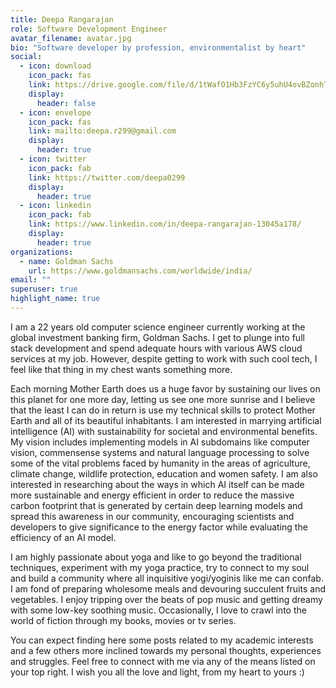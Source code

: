 ```yaml
---
title: Deepa Rangarajan
role: Software Development Engineer
avatar_filename: avatar.jpg
bio: "Software developer by profession, environmentalist by heart"
social:
  - icon: download
    icon_pack: fas
    link: https://drive.google.com/file/d/1tWafO1Hb3FzYC6y5uhU4ovBZonhTIZV6/view?usp=sharing
    display:
      header: false
  - icon: envelope
    icon_pack: fas
    link: mailto:deepa.r299@gmail.com
    display:
      header: true
  - icon: twitter
    icon_pack: fab
    link: https://twitter.com/deepa0299
    display:
      header: true
  - icon: linkedin
    icon_pack: fab
    link: https://www.linkedin.com/in/deepa-rangarajan-13045a178/
    display:
      header: true
organizations:
  - name: Goldman Sachs
    url: https://www.goldmansachs.com/worldwide/india/
email: ""
superuser: true
highlight_name: true
---
```

I am a 22 years old computer science engineer currently working at the global investment banking firm, Goldman Sachs. I get to plunge into full stack development and spend adequate hours with various AWS cloud services at my job. However, despite getting to work with such cool tech, I feel like that thing in my chest wants something more. 

Each morning Mother Earth does us a huge favor by sustaining our lives on this planet for one more day, letting us see one more sunrise and I believe that the least I can do in return is use my technical skills to protect Mother Earth and all of its beautiful inhabitants. I am interested in marrying artificial intelligence (AI) with sustainability for societal and environmental benefits. My vision includes implementing models in AI subdomains like computer vision, commensense systems and natural language processing to solve some of the vital problems faced by humanity in the areas of agriculture, climate change, wildlife protection, education and women safety. I am also interested in researching about the ways in which AI itself can be made more sustainable and energy efficient in order to reduce the massive carbon footprint that is generated by certain deep learning models and spread this awareness in our community, encouraging scientists and developers to give significance to the energy factor while evaluating the efficiency of an AI model. 

I am highly passionate about yoga and like to go beyond the traditional techniques, experiment with my yoga practice, try to connect to my soul and build a community where all inquisitive yogi/yoginis like me can confab. I am fond of preparing wholesome meals and devouring succulent fruits and vegetables. I enjoy tripping over the beats of pop music and getting dreamy with some low-key soothing music. Occasionally, I love to crawl into the world of fiction through my books, movies or tv series.

You can expect finding here some posts related to my academic interests and a few others more inclined towards my personal thoughts, experiences and struggles. Feel free to connect with me via any of the means listed on your top right. I wish you all the love and light, from my heart to yours :) 
